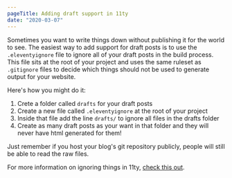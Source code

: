 ```yaml
---
pageTitle: Adding draft support in 11ty
date: "2020-03-07"
---
```


Sometimes you want to write things down without publishing it for the world to see. The easiest way to add support for draft posts is to use the `.eleventyignore` file to ignore all of your draft posts in the build process. This file sits at the root of your project and uses the same ruleset as `.gitignore` files to decide which things should not be used to generate output for your website.

Here's how you might do it:

1. Crete a folder called `drafts` for your draft posts
2. Create a new file called `.eleventyignore` at the root of your project
3. Inside that file add the line `drafts/` to ignore all files in the drafts folder
4. Create as many draft posts as your want in that folder and they will never have html generated for them!

Just remember if you host your blog's git repository publicly, people will still be able to read the raw files.

For more information on ignoring things in 11ty, [check this out](https://www.11ty.dev/docs/ignores/).
